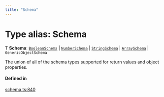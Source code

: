 ```yaml
---
title: "Schema"
---
```

# Type alias: Schema

Ƭ **Schema**: [`BooleanSchema`](../interfaces/BooleanSchema.md) \| [`NumberSchema`](NumberSchema.md) \| [`StringSchema`](StringSchema.md) \| [`ArraySchema`](../interfaces/ArraySchema.md) \| `GenericObjectSchema`

The union of all of the schema types supported for return values and object properties.

#### Defined in

[schema.ts:840](https://github.com/coda/packs-sdk/blob/main/schema.ts#L840)
